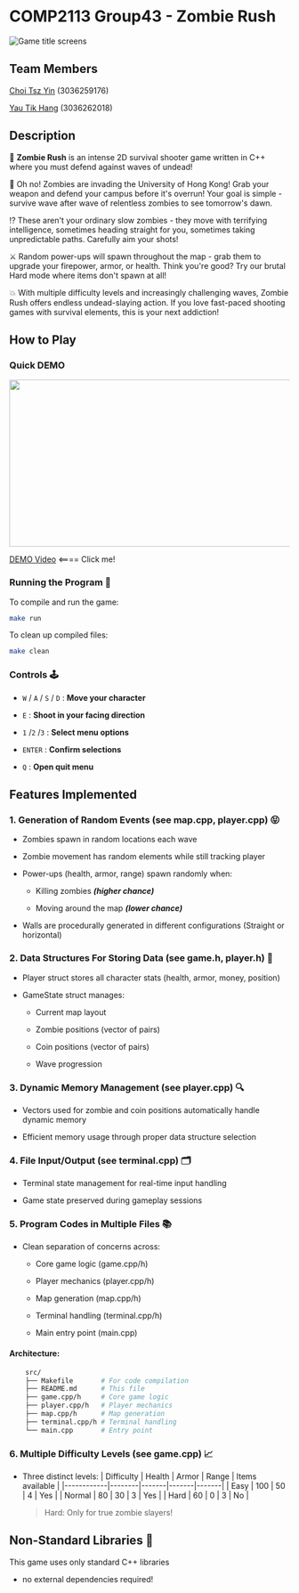# COMP2113 Group43 - Zombie Rush

![Game title screens](https://github.com/user-attachments/assets/742e527f-63f5-40aa-8e77-18144c782c6b)

## Team Members
[Choi Tsz Yin](https://github.com/RicoCTY) (3036259176) 
 
[Yau Tik Hang](https://github.com/YauTikHang) (3036262018) 

## Description
🧟 **Zombie Rush** is an intense 2D survival shooter game written in C++ where you must defend against waves of undead!

🫨 Oh no! Zombies are invading the University of Hong Kong! Grab your weapon and defend your campus before it's overrun! Your goal is simple - survive wave after wave of relentless zombies to see tomorrow's dawn.

⁉️ These aren't your ordinary slow zombies - they move with terrifying intelligence, sometimes heading straight for you, sometimes taking unpredictable paths. Carefully aim your shots!

⚔️ Random power-ups will spawn throughout the map - grab them to upgrade your firepower, armor, or health. Think you're good? Try our brutal Hard mode where items don't spawn at all!

💥 With multiple difficulty levels and increasingly challenging waves, Zombie Rush offers endless undead-slaying action. If you love fast-paced shooting games with survival elements, this is your next addiction!

## How to Play

### Quick DEMO

[<img src="https://github.com/user-attachments/assets/59b46024-0a08-4138-b16c-57f71fe4329d" width="600" height="300">](https://drive.google.com/file/d/1A7skSvggePRmOMAEJOeDP2SuS30qjcDD/view?usp=drivesdk)

[DEMO Video](https://drive.google.com/file/d/1A7skSvggePRmOMAEJOeDP2SuS30qjcDD/view?usp=drivesdk) <==== Click me!

### Running the Program 🏃
To compile and run the game:
```bash
make run
```
To clean up compiled files:

```bash
make clean
```
### Controls 🕹️
- `W` / `A` / `S` / `D` : **Move your character**

- `E` : **Shoot in your facing direction**

- `1` /`2` /`3` : **Select menu options**

- `ENTER` : **Confirm selections**

- `Q` : **Open quit menu**

## Features Implemented

### **1. Generation of Random Events (see map.cpp, player.cpp)** 😝

   - Zombies spawn in random locations each wave

   - Zombie movement has random elements while still tracking player

   - Power-ups (health, armor, range) spawn randomly when:

      - Killing zombies ***(higher chance)***

      - Moving around the map ***(lower chance)***

   - Walls are procedurally generated in different configurations (Straight or horizontal)

### **2. Data Structures For Storing Data (see game.h, player.h)**  📜

   - Player struct stores all character stats (health, armor, money, position)

   - GameState struct manages:

      - Current map layout

      - Zombie positions (vector of pairs)

      - Coin positions (vector of pairs)

      - Wave progression

### **3. Dynamic Memory Management (see player.cpp)** 🔍

   - Vectors used for zombie and coin positions automatically handle dynamic memory

   - Efficient memory usage through proper data structure selection

### **4. File Input/Output (see terminal.cpp)**  🗂️

   - Terminal state management for real-time input handling

   - Game state preserved during gameplay sessions

### **5. Program Codes in Multiple Files** 📚

   - Clean separation of concerns across:

     - Core game logic (game.cpp/h)

     - Player mechanics (player.cpp/h)

     - Map generation (map.cpp/h)

     - Terminal handling (terminal.cpp/h)

     - Main entry point (main.cpp)

   #### Architecture: ####
   ```bash
       src/
       ├── Makefile       # For code compilation
       ├── README.md      # This file
       ├── game.cpp/h     # Core game logic
       ├── player.cpp/h   # Player mechanics
       ├── map.cpp/h      # Map generation
       ├── terminal.cpp/h # Terminal handling
       └── main.cpp       # Entry point
   ```

### **6. Multiple Difficulty Levels (see game.cpp)** 📈

  - Three distinct levels:
      | Difficulty | Health | Armor | Range | Items available |
     |------------|--------|-------|-------|-------|
     | Easy       | 100    | 50    | 4     | Yes   |
     | Normal     | 80     | 30    | 3     | Yes   |
     | Hard       | 60     | 0     | 3     | No    |

     > Hard: Only for true zombie slayers!

## Non-Standard Libraries  📗
This game uses only standard C++ libraries

- no external dependencies required!

